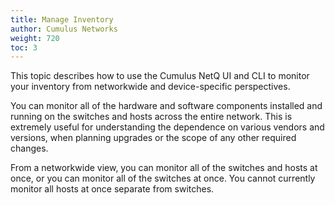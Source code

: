 ```yaml
---
title: Manage Inventory
author: Cumulus Networks
weight: 720
toc: 3
---
```

This topic describes how to use the Cumulus NetQ UI and CLI to monitor your inventory from networkwide and device-specific perspectives.

You can monitor all of the hardware and software components installed and running on the switches and hosts across the entire network. This is extremely useful for understanding the dependence on various vendors and versions, when planning upgrades or the scope of any other required changes.

From a networkwide view, you can monitor all of the switches and hosts at once, or you can monitor all of the switches at once. You cannot currently monitor all hosts at once separate from switches.
